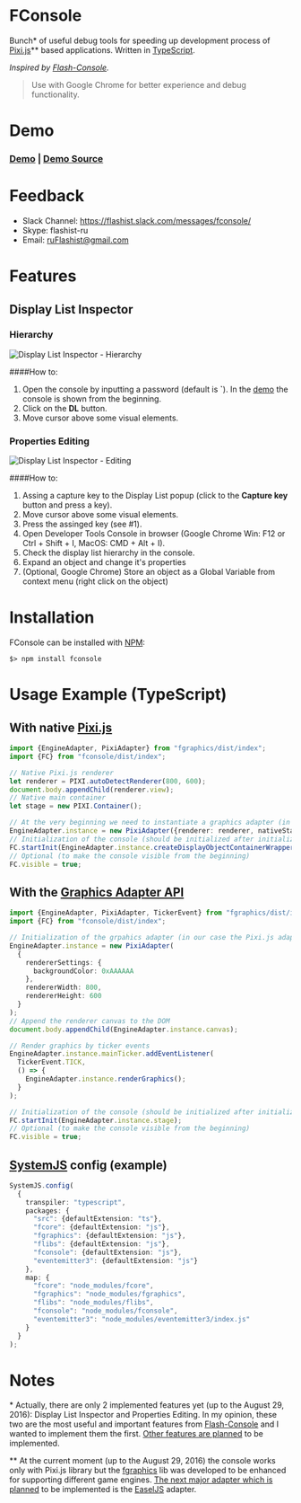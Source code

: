 # FConsole
Bunch* of useful debug tools for speeding up development process of [Pixi.js](https://github.com/pixijs/pixi.js)** based applications. Written in [TypeScript](https://github.com/Microsoft/TypeScript).

*Inspired by [Flash-Console](https://github.com/junkbyte/flash-console).*

> Use with Google Chrome for better experience and debug functionality.

# Demo
### **[Demo](https://flashist.github.io/fexamples/) | [Demo Source](https://github.com/flashist/fexamples)**

# Feedback
- Slack Channel: https://flashist.slack.com/messages/fconsole/
- Skype: flashist-ru
- Email: ruFlashist@gmail.com

# Features

## Display List Inspector

### Hierarchy
![Display List Inspector - Hierarchy](https://github.com/flashist/flashist.github.io/blob/master/fexamples/images/demo/display-list-inspecotr_hierarchy-1.gif?raw=true)

####How to:
1. Open the console by inputting a password (default is **`**). In the [demo](https://flashist.github.io/fexamples/) the console is shown from the beginning.
2. Click on the **DL** button.
3. Move cursor above some visual elements.

### Properties Editing
![Display List Inspector - Editing](https://github.com/flashist/flashist.github.io/blob/master/fexamples/images/demo/display-list-inspector_editing-1.gif?raw=truep)

####How to:
1. Assing a capture key to the Display List popup (click to the **Capture key** button and press a key).
2. Move cursor above some visual elements.
3. Press the assinged key (see #1).
4. Open Developer Tools Console in browser (Google Chrome Win: F12 or Ctrl + Shift + I, MacOS: CMD + Alt + I).
5. Check the display list hierarchy in the console.
6. Expand an object and change it's properties
7. (Optional, Google Chrome) Store an object as a Global Variable from context menu (right click on the object)
 
# Installation

FConsole can be installed with [NPM](https://docs.npmjs.com/getting-started/what-is-npm):

```
$> npm install fconsole
```

# Usage Example (TypeScript)

## With native [Pixi.js](https://github.com/pixijs/pixi.js)
```TypeScript
import {EngineAdapter, PixiAdapter} from "fgraphics/dist/index";
import {FC} from "fconsole/dist/index";

// Native Pixi.js renderer
let renderer = PIXI.autoDetectRenderer(800, 600);
document.body.appendChild(renderer.view);
// Native main container
let stage = new PIXI.Container();

// At the very beginning we need to instantiate a graphics adapter (in our case the Pixi.js adapter).
EngineAdapter.instance = new PixiAdapter({renderer: renderer, nativeStage: stage});
// Initialization of the console (should be initialized after initialization of the adapter)
FC.startInit(EngineAdapter.instance.createDisplayObjectContainerWrapper(stage));
// Optional (to make the console visible from the beginning)
FC.visible = true;
```

## With the [Graphics Adapter API](https://github.com/flashist/fgraphics)
```TypeScript
import {EngineAdapter, PixiAdapter, TickerEvent} from "fgraphics/dist/index";
import {FC} from "fconsole/dist/index";

// Initialization of the grpahics adapter (in our case the Pixi.js adapter)
EngineAdapter.instance = new PixiAdapter(
  {
    rendererSettings: {
      backgroundColor: 0xAAAAAA
    },
    rendererWidth: 800,
    rendererHeight: 600
  }
);
// Append the renderer canvas to the DOM
document.body.appendChild(EngineAdapter.instance.canvas);

// Render graphics by ticker events
EngineAdapter.instance.mainTicker.addEventListener(
  TickerEvent.TICK,
  () => {
    EngineAdapter.instance.renderGraphics();
  }
);

// Initialization of the console (should be initialized after initialization of the adapter)
FC.startInit(EngineAdapter.instance.stage);
// Optional (to make the console visible from the beginning)
FC.visible = true;
```

## [SystemJS](https://github.com/systemjs/systemjs) config (example)
```TypeScript
SystemJS.config(
  {
    transpiler: "typescript",
    packages: {
      "src": {defaultExtension: "ts"},
      "fcore": {defaultExtension: "js"},
      "fgraphics": {defaultExtension: "js"},
      "flibs": {defaultExtension: "js"},
      "fconsole": {defaultExtension: "js"},
      "eventemitter3": {defaultExtension: "js"}
    },
    map: {
      "fcore": "node_modules/fcore",
      "fgraphics": "node_modules/fgraphics",
      "flibs": "node_modules/flibs",
      "fconsole": "node_modules/fconsole",
      "eventemitter3": "node_modules/eventemitter3/index.js"
    }
  }
);
```

# Notes
\* Actually, there are only 2 implemented features yet (up to the August 29, 2016): Display List Inspector and Properties Editing. In my opinion, these two are the most useful and important features from [Flash-Console](https://github.com/junkbyte/flash-console) and I wanted to implement them the first. [Other features are planned](https://github.com/flashist/fconsole/issues?q=is%3Aissue+is%3Aopen+label%3Aenhancement) to be implemented.

\*\* At the current moment (up to the August 29, 2016) the console works only with Pixi.js library but the [fgraphics](https://github.com/flashist/fgraphics) lib was developed to be enhanced for supporting different game engines. [The next major adapter which is planned](https://github.com/flashist/fconsole/issues/4) to be implemented is the [EaselJS](https://github.com/CreateJS/EaselJS) adapter.
